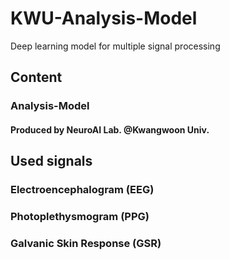 # KWU-Analysis-Model
Deep learning model for multiple signal processing

## Content
### Analysis-Model
#### Produced by NeuroAI Lab. @Kwangwoon Univ.


## Used signals

### Electroencephalogram (EEG)
### Photoplethysmogram (PPG)
### Galvanic Skin Response (GSR)
